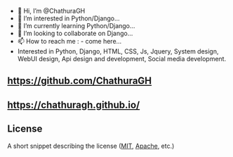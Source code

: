 - 👋 Hi, I’m @ChathuraGH
- 👀 I’m interested in Python/Django...
- 🌱 I’m currently learning Python/Django...
- 💞️ I’m looking to collaborate on Django...
- 📫 How to reach me : - come here...
- Interested in Python, Django, HTML, CSS, Js, Jquery, System design, WebUI design, Api design and development, Social media development.



## https://github.com/ChathuraGH
## https://chathuragh.github.io/


## License

A short snippet describing the license ([MIT](http://opensource.org/licenses/mit-license.php), [Apache](http://opensource.org/licenses/Apache-2.0), etc.)
<!---
ChathuraGH/ChathuraGH is a ✨ special ✨ repository because its `README.md` (this file) appears on your GitHub profile.
You can click the Preview link to take a look at your changes.
--->
